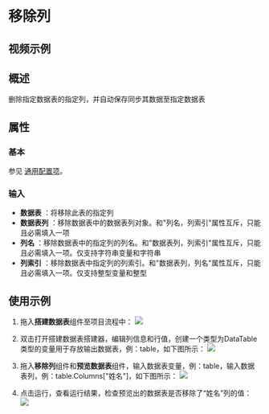 # 移除列

## 视频示例

## 概述

删除指定数据表的指定列，并自动保存同步其数据至指定数据表

## 属性

### 基本

参见 [通用配置项](../Appendix/CommonConfigurationItems.md)。

### 输入

- **数据表** ：将移除此表的指定列
- **数据表列** ：移除数据表中的数据表列对象。和&quot;列名，列索引&quot;属性互斥，只能且必需填入一项
- **列名** ：移除数据表中的指定列的列名。和&quot;数据表列，列索引&quot;属性互斥，只能且必需填入一项。仅支持字符串变量和字符串
- **列索引** ：移除数据表中指定列的列索引。和&quot;数据表列，列名&quot;属性互斥，只能且必需填入一项。仅支持整型变量和整型

## 使用示例

1. 拖入**搭建数据表**组件至项目流程中：
![](https://docimages.blob.core.chinacloudapi.cn/images/Activities/BulidDataTable20201224.png)

2. 双击打开搭建数据表搭建器，编辑列信息和行值，创建一个类型为DataTable类型的变量用于存放输出数据表，例：table，如下图所示：
![](https://docimages.blob.core.chinacloudapi.cn/images/Activities/BulidDataTable2020122402.png)

3. 拖入**移除列**组件和**预览数据表**组件，输入数据表变量，例：table，输入数据表列，例：table.Columns["姓名"]，如下图所示：
![](https://docimages.blob.core.chinacloudapi.cn/images/Activities/RemoveColumn20201228.png)

4. 点击运行，查看运行结果，检查预览出的数据表是否移除了“姓名”列的值：
![](https://docimages.blob.core.chinacloudapi.cn/images/Activities/RemoveColumn2020122802.png)
